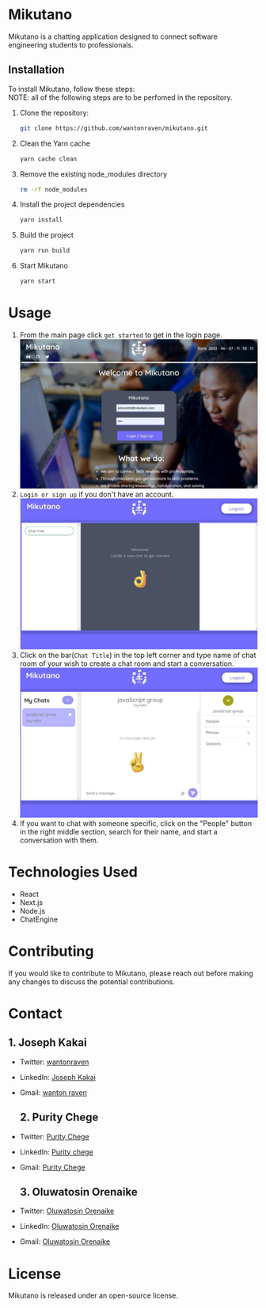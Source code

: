 # Mikutano

Mikutano is a chatting application designed to connect software engineering students to professionals.

## Installation

To install Mikutano, follow these steps:
<br><span>NOTE:<span> all of the following steps are to be perfomed in the repository.
1. Clone the repository:
   ```bash
   git clone https://github.com/wantonraven/mikutano.git
   ```
2. Clean the Yarn cache
   ```bash
   yarn cache clean
   ```
3. Remove the existing node_modules directory
   ```bash
   rm -rf node_modules
   ```
4. Install the project dependencies
   ```bash
   yarn install
   ```
5. Build the project
   ```bash
   yarn run build
   ```
6. Start Mikutano
   ```bash
   yarn start
   ```
# Usage
1. From the main page click `get started` to get in the login page.
  ![Mikutano](public/p4.png)
2. `Login or sign up` if you don't have an account.
  ![Mikutano](public/p1.png)
3. Click on the bar(`Chat Title`) in the top left corner and type name of chat room of your wish to create a chat room and start a conversation.
  ![Mikutano](public/p2.png)
4. If you want to chat with someone specific, click on the "People" button in the right middle section, search for their name, and start a conversation with them.

# Technologies Used
- React
- Next.js
- Node.js
- ChatEngine
  
# Contributing
  If you would like to contribute to Mikutano, please reach out before making any changes to discuss the potential contributions.
 
# Contact
  
  ## 1. Joseph Kakai 
- Twitter: [wantonraven](https://twitter.com/wantonraven)
- LinkedIn: [Joseph Kakai](https://www.linkedin.com/in/joseph-kakai-041a96140/)
- Gmail: [wanton raven](mailto:josephngalu96@gmail.com)
  
  ## 2. Purity Chege
- Twitter: [Purity Chege](https://twitter.com/Khai_Purity01)
- LinkedIn: [Purity chege](https://www.linkedin.com/in/purity-chege-99302b22b/)
- Gmail: [Purity Chege](mailto:shishchei@gmail.com)
  
  ## 3. Oluwatosin Orenaike
- Twitter: [Oluwatosin Orenaike](https://twitter.com/otomisin)
- LinkedIn: [Oluwatosin Orenaike](https://www.linkedin.com/in/otomisin/)
- Gmail: [Oluwatosin Orenaike](mailto:orenaiket@yahoo.com)
  
# License
  Mikutano is released under an open-source license.
